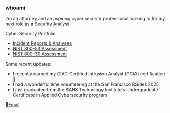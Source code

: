 ### whoami

I'm an attorney and an aspiring cyber security professional looking to for my next role as a Security Analyst

Cyber Security Portfolio:
- <a href = "https://github.com/Sunnfast/incident-reports-analyses"> Incident Reports & Analyses </a>
- <a href = "https://github.com/Sunnfast/NIST-800-53">NIST 800-53 Assessment </a>
- <a href = "https://github.com/Sunnfast/vulnerability-assessments/blob/main/ecommerce-report.md">NIST 800-30 Assessment</a>

Some recent updates:
- I recently earned my GIAC Certified Intrusion Analyst (GCIA) certification🎉
- I had a wonderful time volunteering at the San Francisco BSides 2025
- I just graduated from the SANS Technology Institute's Undergraduate Certificate in Applied Cybersecurity program 


📧<a href = "mailto:simonechristen@duck.com">Email </a>


